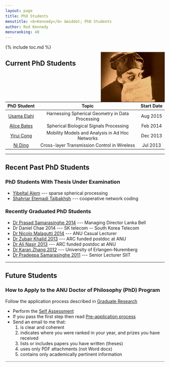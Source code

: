 ```yaml
---
layout: page
title: PhD Students
menutitle: <b>Kennedy</b> &middot; PhD Students
author: Rod Kennedy
menuranking: 40
---
```


<img src="images/nosferatu.jpg" align="top" style="margin:1.5rem 0px 0px 10px; float:right; width:40%; max-width:300px;">

{% include toc.md %}

## Current PhD Students

<div class="wide-block" markdown="block">

PhD&nbsp;Student | Topic| Start&nbsp;Date
:-: | :-: | :-:
[Usama Elahi](http://www.uet.edu.pk/faculties/facultiesinfo/facultyinfo?fac_id=841) | Harnessing Spherical Geometry in Data Processing | Aug 2015
[Alice Bates](http://people.cecs.anu.edu.au/user/5215) | Spherical Biological Signals Processing | Feb 2014
[Yirui Cong](http://people.cecs.anu.edu.au/user/5178) | Mobility Models and Analysis in Ad Hoc Networks | Dec 2013
[Ni Ding](http://people.cecs.anu.edu.au/user/4928) | Cross-layer Transmission Control in Wireless | Jul 2013

</div>

---

## Recent Past PhD Students

### PhD Students With Thesis Under Examination

- [Yibeltal Alem](http://people.cecs.anu.edu.au/user/4441) --- sparse spherical processing
- [Shahriar Etemadi Tajbakhsh](http://people.cecs.anu.edu.au/user/4108) --- cooperative network coding

### Recently Graduated PhD Students

- [Dr Prasad Samarasinghe 2014](http://www.lankabell.com/lanka_bell_corporate_profile.htm) --- Managing Director Lanka Bell
- Dr Daniel Chae 2014 --- SK telecom -- South Korea Telecom
- [Dr Nicolo Malagutti 2014](http://people.cecs.anu.edu.au/user/4029) --- ANU Casual Lecturer
- [Dr Zubair Khalid 2013](http://www.zubairkhalid.org/home.html) --- ARC funded postdoc at ANU
- [Dr Ali Nasir 2013](http://people.cecs.anu.edu.au/user/3835) --- ARC funded postdoc at ANU
- [Dr Karan Zhang 2012](http://www.lms.lnt.de/en/people/staff/mengqiu-zhang.php)  --- University of Erlangen-Nuremberg
- [Dr Pradeepa Samarasinghe 2011](http://computing.sliit.lk/researcher/dr-pradeepa-samarasinghe/) --- Senior Lecturer SIIT

---

## Future Students

### How to Apply to the ANU Doctor of Philosophy (PhD) Program

Follow the application process described in [Graduate Research][gredres]

- Perform the [Self Assessment][selfass]
- If you pass the first step then read [Pre-application process][preap]
- Send an email to me that:
	1. is clear and coherent
	2. indicates where you were ranked in your year, and prizes you have received
	3. lists or includes papers you have written (theses)
	4. uses only PDF attachments (not Word docx)
	5. contains only academically pertinent information

[gredres]: http://cecs.anu.edu.au/future_students/graduate/research
[selfass]: http://cecs.anu.edu.au/future_students/graduate/research/selfassessment
[preap]: http://cecs.anu.edu.au/future_students/graduate/research/preapplication

<hr style="opacity: 0.5">
